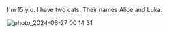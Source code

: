 I'm 15 y.o. I have two cats. Their names Alice and Luka.

![photo_2024-06-27 00 14 31](https://github.com/mariaweow/home-work3/assets/173139021/5c6d16d5-5398-4335-aeac-36f6950413f9)
